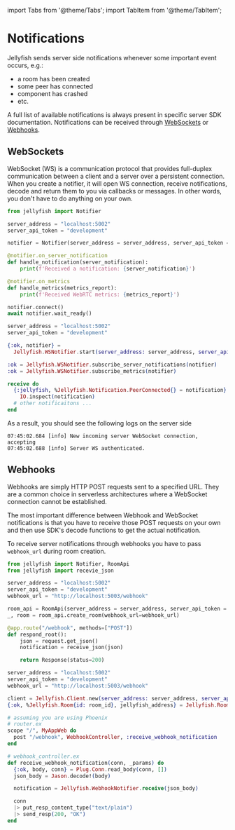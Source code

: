 import Tabs from '@theme/Tabs';
import TabItem from '@theme/TabItem';

# Notifications

Jellyfish sends server side notifications whenever some important event occurs, e.g.:
* a room has been created
* some peer has connected
* component has crashed
* etc.

A full list of available notifications is always present in specific server SDK documentation.
Notifications can be received through [WebSockets](#websockets) or [Webhooks](#webhooks).

## WebSockets

WebSocket (WS) is a communication protocol that provides full-duplex communication between a client and a server over a persistent connection.
When you create a notifier, it will open WS connection, receive notifications,
decode and return them to you via callbacks or messages.
In other words, you don't have to do anything on your own.

<Tabs>
  <TabItem value="python" label="Python">

```python
from jellyfish import Notifier

server_address = "localhost:5002"
server_api_token = "development"

notifier = Notifier(server_address = server_address, server_api_token = server_api_token)

@notifier.on_server_notification
def handle_notification(server_notification):
    print(f'Received a notification: {server_notification}')

@notifier.on_metrics
def handle_metrics(metrics_report):
    print(f'Received WebRTC metrics: {metrics_report}')

notifier.connect()
await notifier.wait_ready()
```

  </TabItem>

  <TabItem value="elixir" label="Elixir">

```elixir
server_address = "localhost:5002"
server_api_token = "development"

{:ok, notifier} =
  Jellyfish.WSNotifier.start(server_address: server_address, server_api_token: server_api_token)

:ok = Jellyfish.WSNotifier.subscribe_server_notifications(notifier)
:ok = Jellyfish.WSNotifier.subscribe_metrics(notifier)

receive do
  {:jellyfish, %Jellyfish.Notification.PeerConnected{} = notification} ->
    IO.inspect(notification)
  # other notificaitons ...
end
```

  </TabItem>
</Tabs>

As a result, you should see the following logs on the server side

```
07:45:02.684 [info] New incoming server WebSocket connection, accepting
07:45:02.688 [info] Server WS authenticated.
```

## Webhooks

Webhooks are simply HTTP POST requests sent to a specified URL.
They are a common choice in serverless architectures where a WebSocket connection cannot be established.

The most important difference between Webhook and WebSocket notifications is that you have to receive those
POST requests on your own and then use SDK's decode functions to get the actual notification.

To receive server notifications through webhooks you have to pass `webhook_url` during room creation.

<Tabs>
  <TabItem value="python" label="Python">

```python
from jellyfish import Notifier, RoomApi
from jellyfish import recevie_json

server_address = "localhost:5002"
server_api_token = "development"
webhook_url = "http://localhost:5003/webhook"

room_api = RoomApi(server_address = server_address, server_api_token = server_api_token)
_, room = room_api.create_room(webhook_url=webhook_url)

@app.route("/webhook", methods=["POST"])
def respond_root():
    json = request.get_json()
    notification = receive_json(json)

    return Response(status=200)
```

  </TabItem>

  <TabItem value="elixir" label="Elixir">

```elixir
server_address = "localhost:5002"
server_api_token = "development"
webhook_url = "http://localhost:5003/webhook"

client = Jellyfish.Client.new(server_address: server_address, server_api_token: server_api_token)
{:ok, %Jellyfish.Room{id: room_id}, jellyfish_address} = Jellyfish.Room.create(client, max_peers: 10, webhook_url: webhook_url)

# assuming you are using Phoenix
# router.ex
scope "/", MyAppWeb do
  post "/webhook", WebhookController, :receive_webhook_notification
end

# webhook_controller.ex
def receive_webhook_notification(conn, _params) do
  {:ok, body, conn} = Plug.Conn.read_body(conn, [])
  json_body = Jason.decode!(body)

  notification = Jellyfish.WebhookNotifier.receive(json_body)

  conn
  |> put_resp_content_type("text/plain")
  |> send_resp(200, "OK")
end

```

  </TabItem>
</Tabs>
